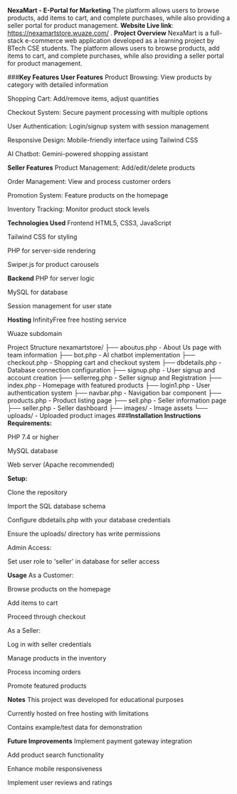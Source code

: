 **NexaMart - E-Portal for Marketing**
The platform allows users to browse products, add items to cart, and complete purchases, while also providing a seller portal for product management.
**Website Live link**: https://nexamartstore.wuaze.com/ .
**Project Overview**
NexaMart is a full-stack e-commerce web application developed as a learning project by BTech CSE students. The platform allows users to browse products, add items to cart, and complete purchases, while also providing a seller portal for product management.

###**Key Features**
**User Features**
Product Browsing: View products by category with detailed information

Shopping Cart: Add/remove items, adjust quantities

Checkout System: Secure payment processing with multiple options

User Authentication: Login/signup system with session management

Responsive Design: Mobile-friendly interface using Tailwind CSS

AI Chatbot: Gemini-powered shopping assistant

**Seller Features**
Product Management: Add/edit/delete products

Order Management: View and process customer orders

Promotion System: Feature products on the homepage

Inventory Tracking: Monitor product stock levels

**Technologies Used**
Frontend
HTML5, CSS3, JavaScript

Tailwind CSS for styling

PHP for server-side rendering

Swiper.js for product carousels

**Backend**
PHP for server logic

MySQL for database

Session management for user state

**Hosting**
InfinityFree free hosting service

Wuaze subdomain

Project Structure
nexamartstore/
├── aboutus.php          - About Us page with team information
├── bot.php              - AI chatbot implementation
├── checkout.php         - Shopping cart and checkout system
├── dbdetails.php        - Database connection configuration
├── signup.php           - User signup and account creation
├── sellerreg.php        - Seller signup and Registration
├── index.php            - Homepage with featured products
├── login1.php           - User authentication system
├── navbar.php           - Navigation bar component
├── products.php         - Product listing page
├── sell.php             - Seller information page
├── seller.php           - Seller dashboard
├── images/              - Image assets
└── uploads/             - Uploaded product images
###**Installation Instructions**
**Requirements:**

PHP 7.4 or higher

MySQL database

Web server (Apache recommended)

**Setup:**

Clone the repository

Import the SQL database schema

Configure dbdetails.php with your database credentials

Ensure the uploads/ directory has write permissions

Admin Access:

Set user role to 'seller' in database for seller access

**Usage**
As a Customer:

Browse products on the homepage

Add items to cart

Proceed through checkout

As a Seller:

Log in with seller credentials

Manage products in the inventory

Process incoming orders

Promote featured products

**Notes**
This project was developed for educational purposes

Currently hosted on free hosting with limitations

Contains example/test data for demonstration

**Future Improvements**
Implement payment gateway integration

Add product search functionality

Enhance mobile responsiveness

Implement user reviews and ratings


